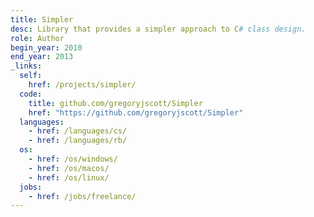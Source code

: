 ```yaml
---
title: Simpler
desc: Library that provides a simpler approach to C# class design.
role: Author
begin_year: 2010
end_year: 2013
_links:
  self:
    href: /projects/simpler/
  code:
    title: github.com/gregoryjscott/Simpler
    href: "https://github.com/gregoryjscott/Simpler"
  languages:
    - href: /languages/cs/
    - href: /languages/rb/
  os:
    - href: /os/windows/
    - href: /os/macos/
    - href: /os/linux/
  jobs:
    - href: /jobs/freelance/
---
```

